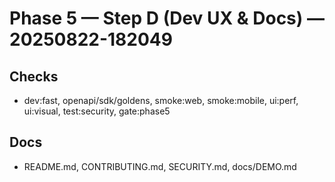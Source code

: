 # Phase 5 — Step D (Dev UX & Docs) — 20250822-182049
## Checks
- dev:fast, openapi/sdk/goldens, smoke:web, smoke:mobile, ui:perf, ui:visual, test:security, gate:phase5
## Docs
- README.md, CONTRIBUTING.md, SECURITY.md, docs/DEMO.md
